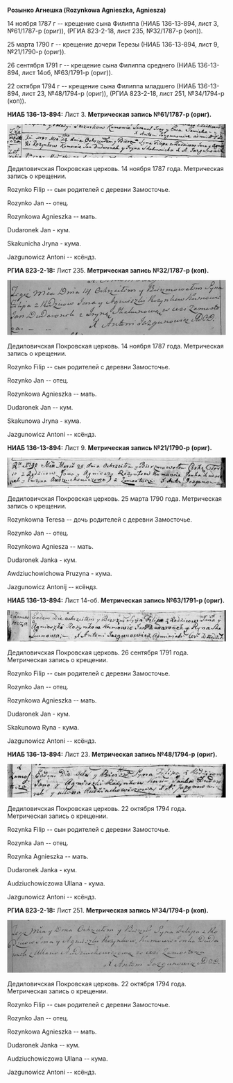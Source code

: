 **Розынко Агнешка (Rozynkowa Agnieszka, Agniesza)**

14 ноября 1787 г -- крещение сына Филиппа (НИАБ 136-13-894, лист 3,
№61/1787-р (ориг)), (РГИА 823-2-18, лист 235, №32/1787-р (коп)).

25 марта 1790 г -- крещение дочери Терезы (НИАБ 136-13-894, лист 9,
№21/1790-р (ориг)).

26 сентября 1791 г -- крещение сына Филиппа среднего (НИАБ 136-13-894,
лист 14об, №63/1791-р (ориг)).

22 октября 1794 г -- крещение сына Филиппа младшего (НИАБ 136-13-894,
лист 23, №48/1794-р (ориг)), (РГИА 823-2-18, лист 251, №34/1794-р
(коп)).

**НИАБ 136-13-894:** Лист 3. **Метрическая запись №61/1787-р (ориг).**

![](./media/41182321680870a81cc3b17f0e35f010512b1969.png)

Дедиловичская Покровская церковь. 14 ноября 1787 года. Метрическая
запись о крещении.

Rozynko Filip -- сын родителей с деревни Замосточье.

Rozynko Jan -- отец.

Rozynkowa Agnieszka -- мать.

Dudaronek Jan - кум.

Skakunicha Jryna - кума.

Jazgunowicz Antoni -- ксёндз.

**РГИА 823-2-18:** Лист 235. **Метрическая запись №32/1787-р (коп).**

![](./media/87f8637c873c56416970eb4227e8154e691048c4.png)

Дедиловичская Покровская церковь. 14 ноября 1787 года. Метрическая
запись о крещении.

Rozynko Filip -- сын родителей с деревни Замосточье.

Rozynko Jan -- отец.

Rozynkowa Agnieszka -- мать.

Dudaronek Jan -- кум.

Skakunowa Jryna - кума.

Jazgunowicz Antoni -- ксёндз.

**НИАБ 136-13-894:** Лист 9. **Метрическая запись №21/1790-р (ориг).**

![](./media/a8613454ec53bf9a6662e97d858bf69ba71023e8.png)

Дедиловичская Покровская церковь. 25 марта 1790 года. Метрическая запись
о крещении.

Rozynkowna Teresa -- дочь родителей с деревни Замосточье.

Rozynko Jan -- отец.

Rozynkowa Agniesza -- мать.

Dudaronek Janka - кум.

Awdziuchowichowa Pruzyna - кума.

Jazgunowicz Antonij -- ксёндз.

**НИАБ 136-13-894:** Лист 14-об. **Метрическая запись №63/1791-р
(ориг).**

![](./media/7d26a6001000041e0ea85a348e538ef7ed03160f.png)

Дедиловичская Покровская церковь. 26 сентября 1791 года. Метрическая
запись о крещении.

Rozynko Filip -- сын родителей с деревни Замосточье.

Rozynko Jan -- отец.

Rozynkowa Agnieszka -- мать.

Dudaronek Jan - кум.

Skakunowa Ryna - кума.

Jazgunowicz Antoni -- ксёндз.

**НИАБ 136-13-894:** Лист 23. **Метрическая запись №48/1794-р (ориг).**

![](./media/ddc5ffaff1f7c19ec479e020546a946d695e4484.png)

Дедиловичская Покровская церковь. 22 октября 1794 года. Метрическая
запись о крещении.

Rozynka Filip -- сын родителей с деревни Замосточье.

Rozynka Jan -- отец.

Rozynka Agnieszka -- мать.

Dudaronek Janka - кум.

Audziuchowiczowa Ullana - кума.

Jazgunowicz Antoni -- ксёндз.

**РГИА 823-2-18:** Лист 251. **Метрическая запись №34/1794-р (коп).**

![](./media/ecca4aa723f27a66df96f83eaacaf9abe4f66ed3.png)

Дедиловичская Покровская церковь. 22 октября 1794 года. Метрическая
запись о крещении.

Rozynko Filip -- сын родителей с деревни Замосточье.

Rozynko Jan -- отец.

Rozynkowa Agnieszka -- мать.

Dudaronek Janka -- кум.

Audziuchowiczowa Ullana -- кума.

Jazgunowicz Antoni -- ксёндз.

